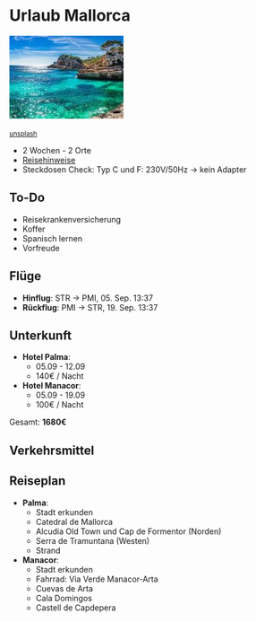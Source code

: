 # Urlaub Mallorca
![](mallorca-cover.jpg)

<small>[unsplash](https://www.google.com/url?sa=t&source=web&rct=j&opi=89978449&url=https://www.traum-ferienwohnungen.de/urlaubsmagazin/uebernachten-mallorca-regionen/&ved=2ahUKEwjntcLg2beOAxVpUMMIHYFIAGAQh-wKegQIIxAD&usg=AOvVaw2jjF6sGq3oq-Q4Y5W8nviY)</small>

* 2 Wochen - 2 Orte
* [Reisehinweise](https://www.google.com/url?sa=t&source=web&rct=j&opi=89978449&url=https://www.auswaertiges-amt.de/de/reiseundsicherheit/spaniensicherheit-210534&ved=2ahUKEwicu5TZ27eOAxUEcvEDHZcVLgAQFnoECCMQAQ&usg=AOvVaw2758TqVWIxD00wsdxXLXTo)
* Steckdosen Check: Typ C und F: 230V/50Hz -> kein Adapter



 ## To-Do
  * Reisekrankenversicherung
  * Koffer
  * Spanisch lernen
  * Vorfreude


 ## Flüge
* **Hinflug**: STR -> PMI, 05. Sep. 13:37
* **Rückflug**: PMI -> STR, 19. Sep. 13:37


## Unterkunft
* **Hotel Palma**:
    * 05.09 - 12.09
    * 140€ / Nacht
* **Hotel Manacor**:
    * 05.09 - 19.09
    * 100€ / Nacht

Gesamt: **1680€**

## Verkehrsmittel
## Reiseplan
* **Palma**:
    * Stadt erkunden
    * Catedral de Mallorca
    * Alcudia Old Town und Cap de Formentor (Norden)
    * Serra de Tramuntana (Westen)
    * Strand
* **Manacor**:
    * Stadt erkunden
    * Fahrrad: Via Verde Manacor-Arta
    * Cuevas de Arta
    * Cala Domingos
    * Castell de Capdepera

